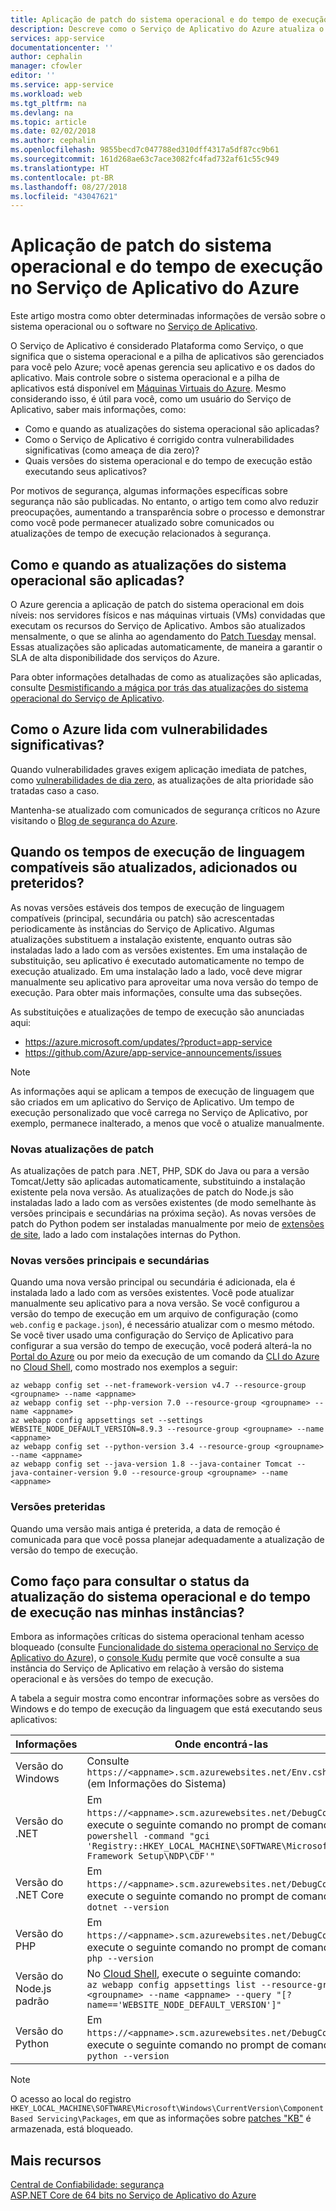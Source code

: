 ```yaml
---
title: Aplicação de patch do sistema operacional e do tempo de execução no Serviço de Aplicativo do Azure | Microsoft Docs
description: Descreve como o Serviço de Aplicativo do Azure atualiza o sistema operacional e os tempos de execução e como você pode obter comunicados sobre atualizações.
services: app-service
documentationcenter: ''
author: cephalin
manager: cfowler
editor: ''
ms.service: app-service
ms.workload: web
ms.tgt_pltfrm: na
ms.devlang: na
ms.topic: article
ms.date: 02/02/2018
ms.author: cephalin
ms.openlocfilehash: 9855becd7c047788ed310dff4317a5df87cc9b61
ms.sourcegitcommit: 161d268ae63c7ace3082fc4fad732af61c55c949
ms.translationtype: HT
ms.contentlocale: pt-BR
ms.lasthandoff: 08/27/2018
ms.locfileid: "43047621"
---
```

# <a name="os-and-runtime-patching-in-azure-app-service"></a>Aplicação de patch do sistema operacional e do tempo de execução no Serviço de Aplicativo do Azure

Este artigo mostra como obter determinadas informações de versão sobre o sistema operacional ou o software no [Serviço de Aplicativo](app-service-web-overview.md). 

O Serviço de Aplicativo é considerado Plataforma como Serviço, o que significa que o sistema operacional e a pilha de aplicativos são gerenciados para você pelo Azure; você apenas gerencia seu aplicativo e os dados do aplicativo. Mais controle sobre o sistema operacional e a pilha de aplicativos está disponível em [Máquinas Virtuais do Azure](https://docs.microsoft.com/azure/virtual-machines/). Mesmo considerando isso, é útil para você, como um usuário do Serviço de Aplicativo, saber mais informações, como:

-   Como e quando as atualizações do sistema operacional são aplicadas?
-   Como o Serviço de Aplicativo é corrigido contra vulnerabilidades significativas (como ameaça de dia zero)?
-   Quais versões do sistema operacional e do tempo de execução estão executando seus aplicativos?

Por motivos de segurança, algumas informações específicas sobre segurança não são publicadas. No entanto, o artigo tem como alvo reduzir preocupações, aumentando a transparência sobre o processo e demonstrar como você pode permanecer atualizado sobre comunicados ou atualizações de tempo de execução relacionados à segurança.

## <a name="how-and-when-are-os-updates-applied"></a>Como e quando as atualizações do sistema operacional são aplicadas?

O Azure gerencia a aplicação de patch do sistema operacional em dois níveis: nos servidores físicos e nas máquinas virtuais (VMs) convidadas que executam os recursos do Serviço de Aplicativo. Ambos são atualizados mensalmente, o que se alinha ao agendamento do [Patch Tuesday](https://technet.microsoft.com/security/bulletins.aspx) mensal. Essas atualizações são aplicadas automaticamente, de maneira a garantir o SLA de alta disponibilidade dos serviços do Azure. 

Para obter informações detalhadas de como as atualizações são aplicadas, consulte [Desmistificando a mágica por trás das atualizações do sistema operacional do Serviço de Aplicativo](https://blogs.msdn.microsoft.com/appserviceteam/2018/01/18/demystifying-the-magic-behind-app-service-os-updates/).

## <a name="how-does-azure-deal-with-significant-vulnerabilities"></a>Como o Azure lida com vulnerabilidades significativas?

Quando vulnerabilidades graves exigem aplicação imediata de patches, como [vulnerabilidades de dia zero](https://wikipedia.org/wiki/Zero-day_(computing)), as atualizações de alta prioridade são tratadas caso a caso.

Mantenha-se atualizado com comunicados de segurança críticos no Azure visitando o [Blog de segurança do Azure](https://azure.microsoft.com/blog/topics/security/). 

## <a name="when-are-supported-language-runtimes-updated-added-or-deprecated"></a>Quando os tempos de execução de linguagem compatíveis são atualizados, adicionados ou preteridos?

As novas versões estáveis dos tempos de execução de linguagem compatíveis (principal, secundária ou patch) são acrescentadas periodicamente às instâncias do Serviço de Aplicativo. Algumas atualizações substituem a instalação existente, enquanto outras são instaladas lado a lado com as versões existentes. Em uma instalação de substituição, seu aplicativo é executado automaticamente no tempo de execução atualizado. Em uma instalação lado a lado, você deve migrar manualmente seu aplicativo para aproveitar uma nova versão do tempo de execução. Para obter mais informações, consulte uma das subseções.

As substituições e atualizações de tempo de execução são anunciadas aqui:

- https://azure.microsoft.com/updates/?product=app-service 
- https://github.com/Azure/app-service-announcements/issues

> [!NOTE] 
> As informações aqui se aplicam a tempos de execução de linguagem que são criados em um aplicativo do Serviço de Aplicativo. Um tempo de execução personalizado que você carrega no Serviço de Aplicativo, por exemplo, permanece inalterado, a menos que você o atualize manualmente.
>
>

### <a name="new-patch-updates"></a>Novas atualizações de patch

As atualizações de patch para .NET, PHP, SDK do Java ou para a versão Tomcat/Jetty são aplicadas automaticamente, substituindo a instalação existente pela nova versão. As atualizações de patch do Node.js são instaladas lado a lado com as versões existentes (de modo semelhante às versões principais e secundárias na próxima seção). As novas versões de patch do Python podem ser instaladas manualmente por meio de [extensões de site](https://www.siteextensions.net/packages?q=Tags%3A%22python%22), lado a lado com instalações internas do Python.

### <a name="new-major-and-minor-versions"></a>Novas versões principais e secundárias

Quando uma nova versão principal ou secundária é adicionada, ela é instalada lado a lado com as versões existentes. Você pode atualizar manualmente seu aplicativo para a nova versão. Se você configurou a versão do tempo de execução em um arquivo de configuração (como `web.config` e `package.json`), é necessário atualizar com o mesmo método. Se você tiver usado uma configuração do Serviço de Aplicativo para configurar a sua versão do tempo de execução, você poderá alterá-la no [Portal do Azure](https://portal.azure.com) ou por meio da execução de um comando da [CLI do Azure](https://docs.microsoft.com/cli/azure/get-started-with-azure-cli) no [Cloud Shell](../cloud-shell/overview.md), como mostrado nos exemplos a seguir:

```azurecli-interactive
az webapp config set --net-framework-version v4.7 --resource-group <groupname> --name <appname>
az webapp config set --php-version 7.0 --resource-group <groupname> --name <appname>
az webapp config appsettings set --settings WEBSITE_NODE_DEFAULT_VERSION=8.9.3 --resource-group <groupname> --name <appname>
az webapp config set --python-version 3.4 --resource-group <groupname> --name <appname>
az webapp config set --java-version 1.8 --java-container Tomcat --java-container-version 9.0 --resource-group <groupname> --name <appname>
```

### <a name="deprecated-versions"></a>Versões preteridas  

Quando uma versão mais antiga é preterida, a data de remoção é comunicada para que você possa planejar adequadamente a atualização de versão do tempo de execução. 

## <a name="how-can-i-query-os-and-runtime-update-status-on-my-instances"></a>Como faço para consultar o status da atualização do sistema operacional e do tempo de execução nas minhas instâncias?  

Embora as informações críticas do sistema operacional tenham acesso bloqueado (consulte [Funcionalidade do sistema operacional no Serviço de Aplicativo do Azure](web-sites-available-operating-system-functionality.md)), o [console Kudu](https://github.com/projectkudu/kudu/wiki/Kudu-console) permite que você consulte a sua instância do Serviço de Aplicativo em relação à versão do sistema operacional e às versões do tempo de execução. 

A tabela a seguir mostra como encontrar informações sobre as versões do Windows e do tempo de execução da linguagem que está executando seus aplicativos:

| Informações | Onde encontrá-las | 
|-|-|
| Versão do Windows | Consulte `https://<appname>.scm.azurewebsites.net/Env.cshtml` (em Informações do Sistema) |
| Versão do .NET | Em `https://<appname>.scm.azurewebsites.net/DebugConsole`, execute o seguinte comando no prompt de comando: <br>`powershell -command "gci 'Registry::HKEY_LOCAL_MACHINE\SOFTWARE\Microsoft\Net Framework Setup\NDP\CDF'"` |
| Versão do .NET Core | Em `https://<appname>.scm.azurewebsites.net/DebugConsole`, execute o seguinte comando no prompt de comando: <br> `dotnet --version` |
| Versão do PHP | Em `https://<appname>.scm.azurewebsites.net/DebugConsole`, execute o seguinte comando no prompt de comando: <br> `php --version` |
| Versão do Node.js padrão | No [Cloud Shell](../cloud-shell/overview.md), execute o seguinte comando: <br> `az webapp config appsettings list --resource-group <groupname> --name <appname> --query "[?name=='WEBSITE_NODE_DEFAULT_VERSION']"` |
| Versão do Python | Em `https://<appname>.scm.azurewebsites.net/DebugConsole`, execute o seguinte comando no prompt de comando: <br> `python --version` |  

> [!NOTE]  
> O acesso ao local do registro `HKEY_LOCAL_MACHINE\SOFTWARE\Microsoft\Windows\CurrentVersion\Component Based Servicing\Packages`, em que as informações sobre [patches "KB"](https://docs.microsoft.com/security-updates/SecurityBulletins/securitybulletins) é armazenada, está bloqueado.
>
>

## <a name="more-resources"></a>Mais recursos

[Central de Confiabilidade: segurança](https://www.microsoft.com/en-us/trustcenter/security)  
[ASP.NET Core de 64 bits no Serviço de Aplicativo do Azure](https://gist.github.com/glennc/e705cd85c9680d6a8f1bdb62099c7ac7)
